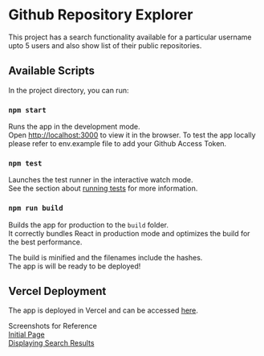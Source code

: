 # Github Repository Explorer

This project has a search functionality available for a particular username upto 5 users and also show list of their public repositories.

## Available Scripts

In the project directory, you can run:

### `npm start`

Runs the app in the development mode.\
Open [http://localhost:3000](http://localhost:3000) to view it in the browser.
To test the app locally please refer to env.example file to add your Github Access Token.

### `npm test`

Launches the test runner in the interactive watch mode.\
See the section about [running tests](https://facebook.github.io/create-react-app/docs/running-tests) for more information.

### `npm run build`

Builds the app for production to the `build` folder.\
It correctly bundles React in production mode and optimizes the build for the best performance.

The build is minified and the filenames include the hashes.\
The app is will be ready to be deployed!

## Vercel Deployment

The app is deployed in Vercel and can be accessed [here](https://github-repo-explorer-r4jqejsgz-priyankajalan.vercel.app/).

Screenshots for Reference\
[Initial Page](screenshots/app_state_1.png)\
[Displaying Search Results](screenshots/app_state_2.png)
